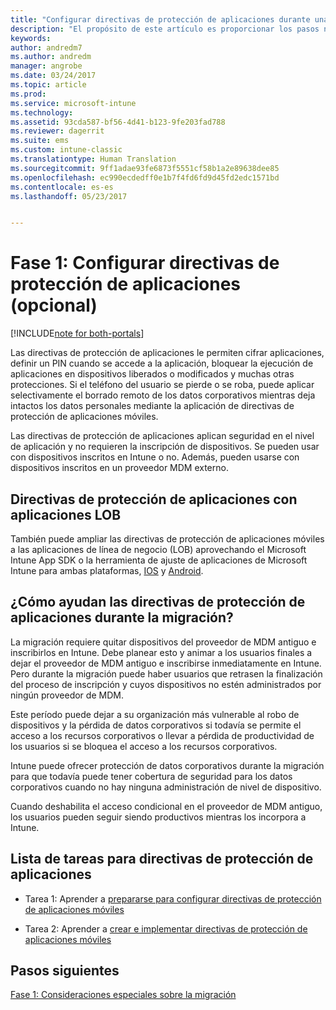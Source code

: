 ```yaml
---
title: "Configurar directivas de protección de aplicaciones durante una migración de Intune | Microsoft Docs"
description: "El propósito de este artículo es proporcionar los pasos necesarios para configurar directivas de protección de aplicaciones durante una migración de Intune."
keywords: 
author: andredm7
ms.author: andredm
manager: angrobe
ms.date: 03/24/2017
ms.topic: article
ms.prod: 
ms.service: microsoft-intune
ms.technology: 
ms.assetid: 93cda587-bf56-4d41-b123-9fe203fad788
ms.reviewer: dagerrit
ms.suite: ems
ms.custom: intune-classic
ms.translationtype: Human Translation
ms.sourcegitcommit: 9ff1adae93fe6873f5551cf58b1a2e89638dee85
ms.openlocfilehash: ec990ecdedff0e1b7f4fd6fd9d45fd2edc1571bd
ms.contentlocale: es-es
ms.lasthandoff: 05/23/2017


---
```


# <a name="phase-1-configure-app-protection-policies-optional"></a>Fase 1: Configurar directivas de protección de aplicaciones (opcional)

[!INCLUDE[note for both-portals](../includes/note-for-both-portals.md)]

Las directivas de protección de aplicaciones le permiten cifrar aplicaciones, definir un PIN cuando se accede a la aplicación, bloquear la ejecución de aplicaciones en dispositivos liberados o modificados y muchas otras protecciones. Si el teléfono del usuario se pierde o se roba, puede aplicar selectivamente el borrado remoto de los datos corporativos mientras deja intactos los datos personales mediante la aplicación de directivas de protección de aplicaciones móviles.

Las directivas de protección de aplicaciones aplican seguridad en el nivel de aplicación y no requieren la inscripción de dispositivos. Se pueden usar con dispositivos inscritos en Intune o no. Además, pueden usarse con dispositivos inscritos en un proveedor MDM externo.

## <a name="app-protection-policies-with-lob-apps"></a>Directivas de protección de aplicaciones con aplicaciones LOB

También puede ampliar las directivas de protección de aplicaciones móviles a las aplicaciones de línea de negocio (LOB) aprovechando el Microsoft Intune App SDK o la herramienta de ajuste de aplicaciones de Microsoft Intune para ambas plataformas, [IOS](https://www.microsoft.com/download/details.aspx?id=45218&751be11f-ede8-5a0c-058c-2ee190a24fa6=True) y [Android](https://www.microsoft.com/download/details.aspx?id=47267).

## <a name="how-do-app-protection-policies-help-during-migration"></a>¿Cómo ayudan las directivas de protección de aplicaciones durante la migración?

La migración requiere quitar dispositivos del proveedor de MDM antiguo e inscribirlos en Intune. Debe planear esto y animar a los usuarios finales a dejar el proveedor de MDM antiguo e inscribirse inmediatamente en Intune. Pero durante la migración puede haber usuarios que retrasen la finalización del proceso de inscripción y cuyos dispositivos no estén administrados por ningún proveedor de MDM.

Este período puede dejar a su organización más vulnerable al robo de dispositivos y la pérdida de datos corporativos si todavía se permite el acceso a los recursos corporativos o llevar a pérdida de productividad de los usuarios si se bloquea el acceso a los recursos corporativos.

Intune puede ofrecer protección de datos corporativos durante la migración para que todavía puede tener cobertura de seguridad para los datos corporativos cuando no hay ninguna administración de nivel de dispositivo.

Cuando deshabilita el acceso condicional en el proveedor de MDM antiguo, los usuarios pueden seguir siendo productivos mientras los incorpora a Intune.

## <a name="task-list-for-app-protection-policies"></a>Lista de tareas para directivas de protección de aplicaciones

-   Tarea 1: Aprender a [prepararse para configurar directivas de protección de aplicaciones móviles](/intune-classic/deploy-use/get-ready-to-configure-mobile-app-management-policies-with-microsoft-intune)

-   Tarea 2: Aprender a [crear e implementar directivas de protección de aplicaciones móviles](/intune-classic/deploy-use/create-and-deploy-mobile-app-management-policies-with-microsoft-intune)

## <a name="next-steps"></a>Pasos siguientes 

[Fase 1: Consideraciones especiales sobre la migración](/intune-classic/plan-design/migration-phase1-special-migration-considerations)

